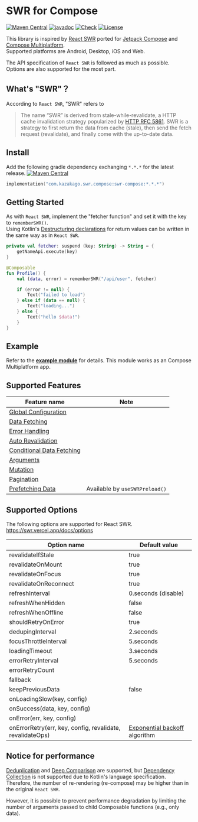 # SWR for Compose

[![Maven Central](https://img.shields.io/maven-central/v/com.kazakago.swr.compose/swr.svg)](https://central.sonatype.com/namespace/com.kazakago.swr.compose)
[![javadoc](https://javadoc.io/badge2/com.kazakago.swr.compose/swr/javadoc.svg)](https://javadoc.io/doc/com.kazakago.swr.compose/swr)
[![Check](https://github.com/KazaKago/swr-compose/actions/workflows/check.yml/badge.svg?branch=main)](https://github.com/KazaKago/swr-compose/actions/workflows/check.yml?query=branch%3Amain)
[![License](https://img.shields.io/github/license/kazakago/swr-compose.svg)](LICENSE)

This library is inspired by [React SWR](https://swr.vercel.app) ported for [Jetpack Compose](https://developer.android.com/jetpack/compose) and [Compose Multiplatform](https://www.jetbrains.com/lp/compose-multiplatform/).  
Supported platforms are Android, Desktop, iOS and Web.

The API specification of `React SWR` is followed as much as possible.  
Options are also supported for the most part.

## What's "SWR"？

According to `React SWR`, "SWR" refers to

> The name “SWR” is derived from stale-while-revalidate, a HTTP cache invalidation strategy popularized by [HTTP RFC 5861](https://www.rfc-editor.org/rfc/rfc5861). SWR is a strategy to first return the data from cache (stale), then send the fetch request (revalidate), and finally come with the up-to-date data.

## Install

Add the following gradle dependency exchanging `*.*.*` for the latest release. [![Maven Central](https://img.shields.io/maven-central/v/com.kazakago.swr.compose/swr.svg)](https://central.sonatype.com/namespace/com.kazakago.swr.compose)

```kotlin
implementation("com.kazakago.swr.compose:swr-compose:*.*.*")
```

## Getting Started

As with `React SWR`, implement the "fetcher function" and set it with the key to `rememberSWR()`.  
Using Kotlin's [Destructuring declarations](https://kotlinlang.org/docs/destructuring-declarations.html) for return values can be written in the same way as in `React SWR`.

```kotlin
private val fetcher: suspend (key: String) -> String = {
    getNameApi.execute(key)
}

@Composable
fun Profile() {
    val (data, error) = rememberSWR("/api/user", fetcher)

    if (error != null) {
        Text("failed to load")
    } else if (data == null) {
        Text("loading...")
    } else {
        Text("hello $data!")
    }
}
```

## Example

Refer to the [**example module**](exampleApp) for details. This module works as an Compose Multiplatform app.

## Supported Features

| Feature name                                                                  | Note                           |
|-------------------------------------------------------------------------------|--------------------------------|
| [Global Configuration](https://swr.vercel.app/docs/global-configuration)      |                                |
| [Data Fetching](https://swr.vercel.app/docs/data-fetching)                    |                                |
| [Error Handling](https://swr.vercel.app/docs/error-handling)                  |                                |
| [Auto Revalidation](https://swr.vercel.app/docs/revalidation)                 |                                |
| [Conditional Data Fetching](https://swr.vercel.app/docs/conditional-fetching) |                                |
| [Arguments](https://swr.vercel.app/docs/arguments)                            |                                |
| [Mutation](https://swr.vercel.app/docs/mutation)                              |                                |
| [Pagination](https://swr.vercel.app/docs/pagination)                          |                                |
| [Prefetching Data](https://swr.vercel.app/docs/prefetching)                   | Available by `useSWRPreload()` |

## Supported Options

The following options are supported for React SWR.  
https://swr.vercel.app/docs/options

| Option name                                               | Default value                                                                      |
|-----------------------------------------------------------|------------------------------------------------------------------------------------|
| revalidateIfStale                                         | true                                                                               |
| revalidateOnMount                                         | true                                                                               |
| revalidateOnFocus                                         | true                                                                               |
| revalidateOnReconnect                                     | true                                                                               |
| refreshInterval                                           | 0.seconds (disable)                                                                |
| refreshWhenHidden                                         | false                                                                              |
| refreshWhenOffline                                        | false                                                                              |
| shouldRetryOnError                                        | true                                                                               |
| dedupingInterval                                          | 2.seconds                                                                          |
| focusThrottleInterval                                     | 5.seconds                                                                          |
| loadingTimeout                                            | 3.seconds                                                                          |
| errorRetryInterval                                        | 5.seconds                                                                          |
| errorRetryCount                                           |                                                                                    |
| fallback                                                  |                                                                                    |
| keepPreviousData                                          | false                                                                              |
| onLoadingSlow(key, config)                                |                                                                                    |
| onSuccess(data, key, config)                              |                                                                                    |
| onError(err, key, config)                                 |                                                                                    |
| onErrorRetry(err, key, config, revalidate, revalidateOps) | [Exponential backoff](https://en.wikipedia.org/wiki/Exponential_backoff) algorithm |

## Notice for performance

[Deduplication](https://swr.vercel.app/docs/advanced/performance#deduplication) and [Deep Comparison](https://swr.vercel.app/docs/advanced/performance#deep-comparison) are supported, but [Dependency Collection](https://swr.vercel.app/docs/advanced/performance#dependency-collection) is not supported due to Kotlin's language specification.  
Therefore, the number of re-rendering (re-compose) may be higher than in the original `React SWR`.

However, it is possible to prevent performance degradation by limiting the number of arguments passed to child Composable functions (e.g., only data).  
